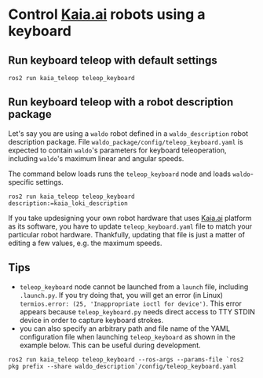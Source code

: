 # Control [Kaia.ai](https://kaia.ai) robots using a keyboard

## Run keyboard teleop with default settings
```
ros2 run kaia_teleop teleop_keyboard
```

## Run keyboard teleop with a robot description package
Let's say you are using a `waldo` robot defined in a `waldo_description` robot description package.
File `waldo_package/config/teleop_keyboard.yaml` is expected to contain `waldo`'s parameters for
keyboard teleoperation, including `waldo`'s maximum linear and angular speeds.

The command below loads runs the `teleop_keyboard` node and loads `waldo`-specific settings.
```
ros2 run kaia_teleop teleop_keyboard description:=kaia_loki_description
```
If you take updesigning your own robot hardware that uses [Kaia.ai](https://kaia.ai) platform as its software,
you have to update `teleop_keyboard.yaml` file to match your particular robot hardware. Thankfully,
updating that file is just a matter of editing a few values, e.g. the maximum speeds.

## Tips
- `teleop_keyboard` node cannot be launched from a `launch` file, including `.launch.py`.
If you try doing that, you will get an error (in Linux) `termios.error: (25, 'Inappropriate ioctl for device')`.
This error appears because `teleop_keyboard.py` needs direct access to TTY STDIN device in order to
capture keyboard strokes.
- you can also specify an arbitrary path and file name of the YAML configuration file when launching
`teleop_keyboard` as shown in the example below. This can be useful during development.
```
ros2 run kaia_teleop teleop_keyboard --ros-args --params-file `ros2 pkg prefix --share waldo_description`/config/teleop_keyboard.yaml
```
